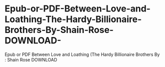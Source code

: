 # Epub-or-PDF-Between-Love-and-Loathing-The-Hardy-Billionaire-Brothers-By-Shain-Rose-DOWNLOAD-
Epub or PDF Between Love and Loathing (The Hardy Billionaire Brothers By : Shain Rose DOWNLOAD 
